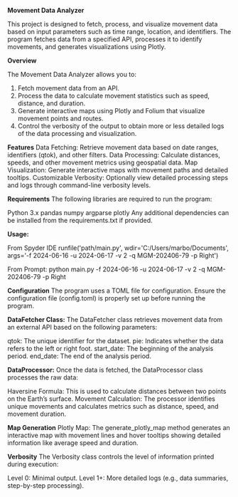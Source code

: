 **Movement Data Analyzer**

This project is designed to fetch, process, and visualize movement data based on input parameters such as time range, location, and identifiers. The program fetches data from a specified API, processes it to identify movements, and generates visualizations using Plotly.

**Overview**

The Movement Data Analyzer allows you to:

1. Fetch movement data from an API.
2. Process the data to calculate movement statistics such as speed, distance, and duration.
3. Generate interactive maps using Plotly and Folium that visualize movement points and routes.
4. Control the verbosity of the output to obtain more or less detailed logs of the data processing and visualization.

**Features**
Data Fetching: Retrieve movement data based on date ranges, identifiers (qtok), and other filters.
Data Processing: Calculate distances, speeds, and other movement metrics using geospatial data.
Map Visualization: Generate interactive maps with movement paths and detailed tooltips.
Customizable Verbosity: Optionally view detailed processing steps and logs through command-line verbosity levels.

**Requirements**
The following libraries are required to run the program:

Python 3.x
pandas
numpy
argparse
plotly
Any additional dependencies can be installed from the requirements.txt if provided.

**Usage:**

From Spyder IDE
runfile('path/main.py', wdir='C:/Users/marbo/Documents', args='-f 2024-06-16 -u 2024-06-17 -v 2 -q MGM-202406-79 -p Right')

From Prompt:
python main.py -f 2024-06-16 -u 2024-06-17 -v 2 -q MGM-202406-79 -p Right

**Configuration**
The program uses a TOML file for configuration. Ensure the configuration file (config.toml) is properly set up before running the program.

**DataFetcher Class:**
The DataFetcher class retrieves movement data from an external API based on the following parameters:

qtok: The unique identifier for the dataset.
pie: Indicates whether the data refers to the left or right foot.
start_date: The beginning of the analysis period.
end_date: The end of the analysis period.

**DataProcessor:**
Once the data is fetched, the DataProcessor class processes the raw data:

Haversine Formula: This is used to calculate distances between two points on the Earth’s surface.
Movement Calculation: The processor identifies unique movements and calculates metrics such as distance, speed, and movement duration.

**Map Generation**
Plotly Map:
The generate_plotly_map method generates an interactive map with movement lines and hover tooltips showing detailed information like average speed and duration.

**Verbosity**
The Verbosity class controls the level of information printed during execution:

Level 0: Minimal output.
Level 1+: More detailed logs (e.g., data summaries, step-by-step processing).
